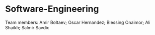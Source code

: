 # Software-Engineering
Team members:
Amir Boltaev;
Oscar Hernandez;
Blessing Onaimor;
Ali Shaikh;
Salmir Savdic
